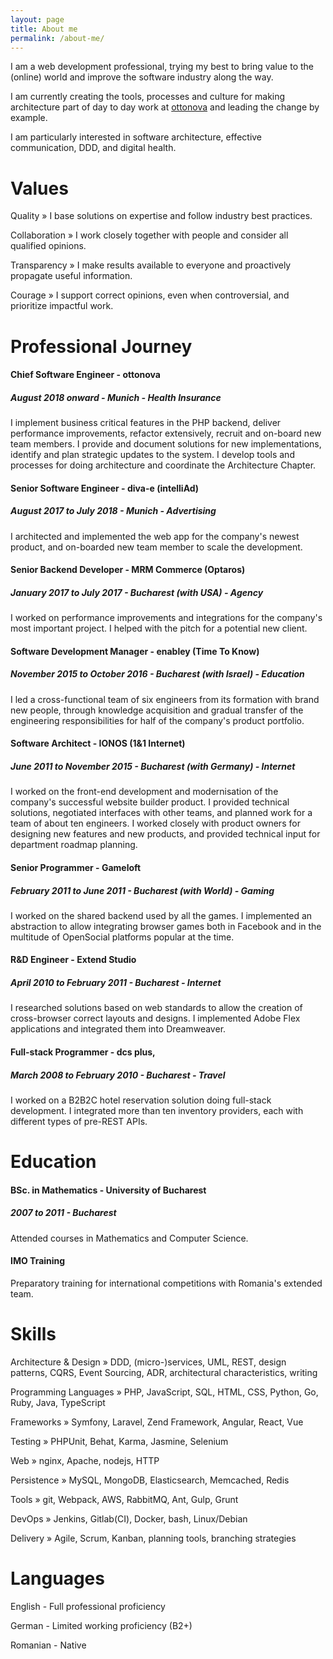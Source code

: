 ```yaml
---
layout: page
title: About me
permalink: /about-me/
---
```


I am a web development professional, trying my best to bring value to the (online) world and improve the software industry along the way.

I am currently creating the tools, processes and culture for making architecture part of day to day work at [ottonova](https://www.ottonova.de/) and leading the change by example.

I am particularly interested in software architecture, effective communication, DDD, and digital health.

# Values

Quality » I base solutions on expertise and follow industry best practices.

Collaboration » I work closely together with people and consider all qualified opinions.

Transparency » I make results available to everyone and proactively propagate useful information.

Courage » I support correct opinions, even when controversial, and prioritize impactful work.

# Professional Journey

#### Chief Software Engineer - ottonova
##### August 2018 onward - Munich - Health Insurance

I implement business critical features in the PHP backend, deliver performance improvements, refactor extensively, recruit and on-board new team members.
I provide and document solutions for new implementations, identify and plan strategic updates to the system. 
I develop tools and processes for doing architecture and coordinate the Architecture Chapter.

####  Senior Software Engineer - diva-e (intelliAd)
##### August 2017 to July 2018 - Munich - Advertising

I architected and implemented the web app for the company's newest product, and on-boarded new team member to scale the development.

#### Senior Backend Developer - MRM Commerce (Optaros)
##### January 2017 to July 2017 - Bucharest (with USA) - Agency

I worked on performance improvements and integrations for the company's most important project. I helped with the pitch for a potential new client.

#### Software Development Manager - enabley (Time To Know) 
##### November 2015 to October 2016 - Bucharest (with Israel) - Education

I led a cross-functional team of six engineers from its formation with brand new people, through knowledge acquisition and gradual transfer of the engineering responsibilities for half of the company's product portfolio.

#### Software Architect - IONOS (1&1 Internet)
##### June 2011 to November 2015 - Bucharest (with Germany) - Internet

I worked on the front-end development and modernisation of the company's successful website builder product. 
I provided technical solutions, negotiated interfaces with other teams, and planned work for a team of about ten engineers. 
I worked closely with product owners for designing new features and new products, and provided technical input for department roadmap planning. 

####  Senior Programmer - Gameloft
##### February 2011 to June 2011 - Bucharest (with World) - Gaming  

I worked on the shared backend used by all the games. I implemented an abstraction to allow integrating browser games both in Facebook and in the multitude of OpenSocial platforms popular at the time.

#### R&D Engineer - Extend Studio
##### April 2010 to February 2011 - Bucharest - Internet

I researched solutions based on web standards to allow the creation of cross-browser correct layouts and designs. I implemented Adobe Flex applications and integrated them into Dreamweaver.

#### Full-stack Programmer - dcs plus, 
##### March 2008 to February 2010 - Bucharest - Travel

I worked on a B2B2C hotel reservation solution doing full-stack development. I integrated more than ten inventory providers, each with different types of pre-REST APIs.

# Education

####  BSc. in Mathematics - University of Bucharest
##### 2007 to 2011 - Bucharest

Attended courses in Mathematics and Computer Science.

#### IMO Training

Preparatory training for international competitions with Romania's extended team.

# Skills

Architecture & Design » DDD, (micro-)services, UML, REST, design patterns, CQRS, Event Sourcing, ADR, architectural characteristics, writing

Programming Languages » PHP, JavaScript, SQL, HTML, CSS, Python, Go, Ruby, Java, TypeScript

Frameworks » Symfony, Laravel, Zend Framework, Angular, React, Vue

Testing » PHPUnit, Behat, Karma, Jasmine, Selenium

Web » nginx, Apache, nodejs, HTTP

Persistence » MySQL, MongoDB, Elasticsearch, Memcached, Redis

Tools » git, Webpack, AWS, RabbitMQ, Ant, Gulp, Grunt

DevOps » Jenkins, Gitlab(CI), Docker, bash, Linux/Debian

Delivery » Agile, Scrum, Kanban, planning tools, branching strategies

# Languages

English - Full professional proficiency 

German - Limited working proficiency (B2+)

Romanian - Native 
